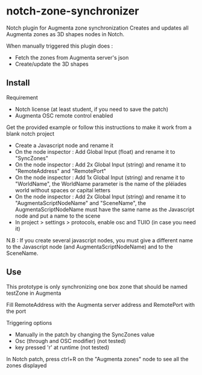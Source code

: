 # notch-zone-synchronizer
Notch plugin for Augmenta zone synchronization
Creates and updates all Augmenta zones as 3D shapes nodes in Notch.

When manually triggered this plugin does :
- Fetch the zones from Augmenta server's json
- Create/update the 3D shapes

## Install

Requirement
- Notch license (at least student, if you need to save the patch)
- Augmenta OSC remote control enabled

Get the provided example or follow this instructions to make it work from a blank notch project 

- Create a Javascript node and rename it
- On the node inspector : Add Global Input (float) and rename it to "SyncZones"
- On the node inspector : Add 2x Global Input (string) and rename it to "RemoteAddress" and "RemotePort"
- On the node inspector : Add 1x Global Input (string) and rename it to "WorldName", the WorldName parameter is the name of the pléiades world without spaces or capital letters
- On the node inspector : Add 2x Global Input (string) and rename it to "AugmentaScriptNodeName" and "SceneName", the AugmentaScriptNodeName must have the same name as the Javascript node and put a name to the scene
- In project > settings > protocols, enable osc and TUIO (in case you need it)

N.B : If you create several javascript nodes, you must give a different name to the Javascript node (and AugmentaScriptNodeName) and to the SceneName.

## Use

This prototype is only synchronizing one box zone that should be named testZone in Augmenta

Fill RemoteAddress with the Augmenta server address and RemotePort with the port

Triggering options
- Manually in the patch by changing the SyncZones value
- Osc (through and OSC modifier) (not tested)
- key pressed 'r' at runtime (not tested)

In Notch patch, press ctrl+R on the "Augmenta zones" node to see all the zones displayed 